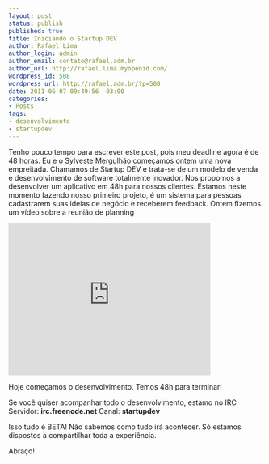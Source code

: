 ```yaml
--- 
layout: post
status: publish
published: true
title: Iniciando o Startup DEV
author: Rafael Lima
author_login: admin
author_email: contato@rafael.adm.br
author_url: http://rafael.lima.myopenid.com/
wordpress_id: 508
wordpress_url: http://rafael.adm.br/?p=508
date: 2011-06-07 09:49:56 -03:00
categories: 
- Posts
tags: 
- desenvolvimento
- startupdev
---
```

Tenho pouco tempo para escrever este post, pois meu deadline agora &eacute; de 48 horas.
Eu e o Sylveste Mergulh&atilde;o come&ccedil;amos ontem uma nova empreitada.
Chamamos de Startup DEV e trata-se de um modelo de venda e desenvolvimento de software totalmente inovador.
Nos propomos a desenvolver um aplicativo em 48h para nossos clientes.
Estamos neste momento fazendo nosso primeiro projeto, &eacute; um sistema para pessoas cadastrarem suas ideias de neg&oacute;cio e receberem feedback.
Ontem fizemos um v&iacute;deo sobre a reuni&atilde;o de planning

<iframe src="http://player.vimeo.com/video/24748700?title=0&amp;byline=0&amp;portrait=0" width="400" height="300" frameborder="0"></iframe>

Hoje come&ccedil;amos o desenvolvimento. Temos 48h para terminar!

Se voc&ecirc; quiser acompanhar todo o desenvolvimento, estamo no IRC
Servidor: <strong>irc.freenode.net</strong>
Canal: <strong>startupdev</strong>

Isso tudo &eacute; BETA! N&atilde;o sabemos como tudo ir&aacute; acontecer. S&oacute; estamos dispostos a compartilhar toda a experi&ecirc;ncia.

Abra&ccedil;o!
